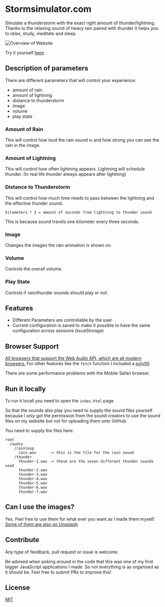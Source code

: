 # Stormsimulator.com
Simulate a thunderstorm with the exact right amount of thunder/lightning. Thanks to the relaxing sound of heavy rain paired with thunder it helps you to relax, study, meditate and sleep.

![Overview of Website](https://user-images.githubusercontent.com/16801528/47524755-ca474900-d89b-11e8-8395-490501621364.jpg)

Try it yourself [here](https://stormsimulator.com).

## Description of parameters
There are different parameters that will control your experience:
- amount of rain
- amount of lightning
- distance to thunderstorm
- image
- volume
- play state

### Amount of Rain

This will control how loud the rain sound is and how strong you can see the rain in the image.

### Amount of Lightning

This will control how often lightning appears. Lightning will schedule thunder. (In real life thunder always appears after lightning)

### Distance to Thunderstorm

This will control how much time needs to pass between the lightning and the effective thunder sound.

`kilometers * 3 = amount of seconds from lightning to thunder sound`

This is because sound travels one kilometer every three seconds.

### Image
Changes the images the rain animation is shown on.

### Volume
Controls the overall volume.

### Play State
Controls if rain/thunder sounds should play or not.

## Features

- Different Parameters are controllable by the user
- Current configuration is saved to make it possible to have the same configuration across sessions (localStorage)

## Browser Support
[All browsers that support the Web Audio API, which are all modern browsers.](https://caniuse.com/#search=web%20audio)
For other features like the `fetch` function I included a [polyfill](https://en.m.wikipedia.org/wiki/Polyfill_(programming)).

There are some performance problems with the Mobile Safari browser.

## Run it locally
To run it locall you need to open the `index.html` page.

So that the sounds also play you need to supply the sound files yourself because I only got the permission from the sound creators to use the sound files on my website but not for uploading them onto GitHub.

You need to supply the files here:
```
root
  /audio
    /rainloop
      rain.wav      -> this is the file for the rain sound
    /thunder
      thunder-1.wav -> these are the seven different thunder sounds used
      thunder-2.wav 
      thunder-3.wav
      thunder-4.wav
      thunder-5.wav
      thunder-6.wav
      thunder-7.wav
```

## Can I use the images?
Yes. Feel free to use them for what ever you want as I made them myself. [Some of them are also on Unsplash](https://images.unsplash.com/photo-1510426392066-77bde1359ef1?ixlib=rb-0.3.5&s=e61846ded235d15361a7f9fa9bda5cd7&auto=format&fit=crop&w=1500&q=80)

## Contribute
Any type of feedback, pull request or issue is welcome.

Be advised when poking around in the code that this was one of my first bigger JavaScript applications I made. So not everything is as organised as it should be. Feel free to submit PRs to improve this!

## License
[MIT](https://tldrlegal.com/license/mit-license)
